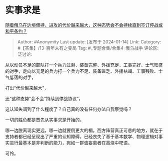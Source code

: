 # 实事求是
[随着俄乌在边境僵持，进攻的代价越来越大，这种态势会不会持续直到签订停战或和平条约？](https://www.zhihu.com/question/638777686/answer/3362079452)

> Author: #Anonymity
> Last update: [发布于 2024-01-14]
> Link:
> Category: #【答集】/13-百年未有之变局
> Tag: #_专题合集/合集4-俄乌战争 
> 评论区:
> 泛讨论:

从以动员不足的部队打一个兵力过剩、装备完整、外援充足、工事完好、士气旺盛的对手，走向以充足的兵力打一个兵力不足、装备匮乏、外援枯竭、工事残败、士气低落的对手，

打出“代价越来越大”，

还“这种态势”会不会“持续到停战协议”，

这认知失调到了什么程度了？自己真的没有任何办法自我察觉吗？

一切的胜负都是首先从实事求是开始的。

哪一边脱离现实更远，哪一边就要倒更大的楣。西方阵营真正可悲的地方，就在于支持者都已经呈现出了严重的认知障碍，已经丧失了基于基本数学、物理逻辑对事实进行最基本是非判断的能力，宛如一群谵妄患者在高烧中呓语。

可怜。

